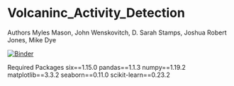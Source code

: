 # Volcaninc_Activity_Detection
Authors 
Myles Mason, John Wenskovitch, D. Sarah Stamps, Joshua Robert Jones, Mike Dye



[![Binder](https://mybinder.org/badge_logo.svg)](https://mybinder.org/v2/gh/mylesm19/Volcaninc_Activity_Detection/HEAD)



Required Packages
six==1.15.0
pandas==1.1.3
numpy==1.19.2
matplotlib==3.3.2
seaborn==0.11.0
scikit-learn==0.23.2

